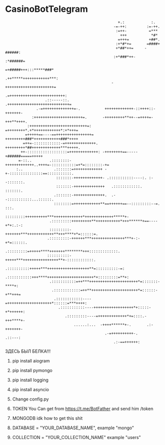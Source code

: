 # CasinoBotTelegram
                                                                          
                                                       +.:            :.                  
                                                     -=-++:         :=-++.                
                                                      :=++-          =***                 
                                                        +++           *#*                 
                                                       =+++=         +##*.                
                                                      :+*#*+=       =####+                
                                                      +*##*++=     -######:               
                                                     :+*###*++-   :*######=               
                                                     =+#####+++:::*****###*               
                                                    .++*****++++++++++++***:              
                                                    -++++++++++++++++++++++=              
                                                  .=+++++++++++++++++++++++++:            
                      .::-----::.                .++++++++++++++++++++++++++++=           
                  .-=++++++++++++++=-.           +++++++++++++-::++++::-+++++++-          
                :++++++++++++++++++++++=.       -+++++++++**++--=++++=-+++**++++.         
              :++++++++++++++++++++++++++=:     =++++++++*.+*++++++++++++*:+*+++=         
             =+++++==----==++++++++++++++++=    +++++++++###*++++++++++++###*++++         
            =++=-::::::::::::-=++++++++++++++.  +++++++++*##+++++++++++++***+++++.        
           ++-::::::::::::::::::=+++++++++++++: -++++++++==-----+######=====+++++         
          =-::..        .::::::::-+++++++++++++..++++=-:::::::::::=+*=::::::::-+=         
         :..              .:::::::=+++++++++++++ -+-:::::::::::::::==:::::::::::.         
                           :::::::-+++++++++++++- .:::::::::::----:. :--:::::::.          
                           :::::::-++++++++++++++   .::::::::::::.    :::::::.            
                          .:::::::-++++++++++++++.  .--:::::::::::...::::::.              
                          ::::::::=++++++++++++**==++++++==--:::::::::--=. :::.           
                         :::::::::++++++++++***+++++++++++++*+++++++++++++*****+-         
                        .:::::::::+++++++++**+++++++++++*+++******+==----+*+:.:-:         
                        :::::::::-+++++++***++++++++++++**+++****+*=::::::=.              
                       .:::::::::-++++++***+++++++++++++++***+-:-+*=::::::.               
                       .:::::::::=+++++****+++++++********+++:::::::::::::.               
                       ::::::::::-+++++***++++++++++++++++**+-::::::::::::.               
                       .::::::::::+++++***+++++++++++++++++++**=::::::::::-=:             
                       .:::::::::::+++****+++++++++++++++++++++*+:::::::::=**+:           
                        .:::::::::::=++***++++++++++++++++++++++*=:::::::-****+:          
                         .::::::::::::=++**+++++++++++++++++++++*=::::::-+**+++=          
                          .::::::::::::----=++++++++++++++++++++*::::::=***++++:          
                            .:::::::::::----++++++++++++++++++*+:::::-+*++++++:           
                               .:::::::::----=+++++++++++++*+=::::.-+++****+-             
                                   ......:...  -++++******+-.       .:-+++++++-           
                                                 .-=++++++++++-.         .::---:          
                                                     .:-==++++++:                    
													 
													 
ЗДЕСЬ БЫЛ БЕЛКА!!!
1. pip install aiogram
2. pip install pymongo
3. pip install logging
4. pip install asyncio

5. Change config.py
6. TOKEN You Can get from https://t.me/BotFather and send him /token
7. MONGODB idk how to get this shit
8. DATABASE = "YOUR_DATABASE_NAME", example "mongo"
9. COLLECTION = "YOUR_COLLECTION_NAME" example "users"
